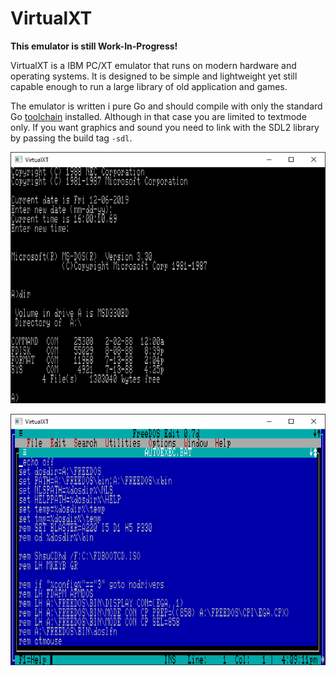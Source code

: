 # VirtualXT

**This emulator is still Work-In-Progress!**

VirtualXT is a IBM PC/XT emulator that runs on modern hardware and operating systems.
It is designed to be simple and lightweight yet still capable enough to run a large
library of old application and games.

The emulator is written i pure Go and should compile with only the standard
Go [toolchain](https://golang.org/dl/) installed. Although in that case you are limited to textmode only.
If you want graphics and sound you need to link with the SDL2 library by passing the build tag ```-sdl```.

![dos3 screenshot](doc/screenshots/dos3.png)

![edit screenshot](doc/screenshots/edit.png)